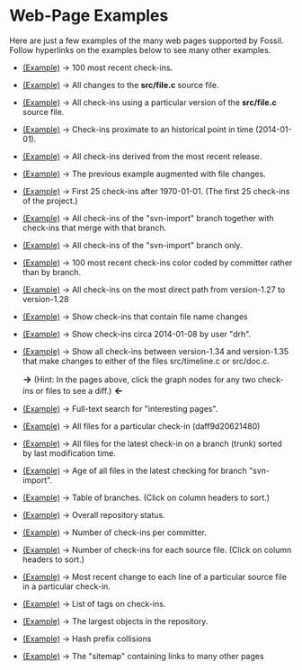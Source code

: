Web-Page Examples
=================

Here are just a few examples of the many web pages supported
by Fossil.  Follow hyperlinks on the examples below to see many
other examples.

  *  <a target='_blank' class='exbtn'
     href='$ROOT/timeline?y=ci&n1=100'>(Example)</a> &rarr;
     100 most recent check-ins.

  *  <a target='_blank' class='exbtn'
     href='$ROOT/finfo?name=src/file.c'>(Example)</a> &rarr;
     All changes to the <b>src/file.c</b> source file.

  *  <a target='_blank' class='exbtn'
     href='$ROOT/timeline?n1=200&uf=0c3c2d086a'>(Example)</a> &rarr;
     All check-ins using a particular version of the <b>src/file.c</b>
     source file.

  *  <a target='_blank' class='exbtn'
     href='$ROOT/timeline?n1=11&y=ci&c=2014-01-01'>(Example)</a> &rarr;
     Check-ins proximate to an historical point in time (2014-01-01).

  *  <a target='_blank' class='exbtn'
     href='$ROOT/timeline?df=release&y=ci'>(Example)</a> &rarr;
     All check-ins derived from the most recent release.

  *  <a target='_blank' class='exbtn'
     href='$ROOT/timeline?n1=11&y=ci&c=2014-01-01&v=1'>(Example)</a> &rarr;
     The previous example augmented with file changes.

  *  <a target='_blank' class='exbtn'
     href='$ROOT/timeline?n1=25&y=ci&a=1970-01-01'>(Example)</a> &rarr;
     First 25 check-ins after 1970-01-01.  (The first 25 check-ins of
     the project.)

  *  <a target='_blank' class='exbtn'
     href='$ROOT/timeline?n1=200&r=svn-import'>(Example)</a> &rarr;
     All check-ins of the "svn-import" branch together with check-ins
     that merge with that branch.

  *  <a target='_blank' class='exbtn'
     href='$ROOT/timeline?n1=200&t=svn-import'>(Example)</a> &rarr;
     All check-ins of the "svn-import" branch only.

  *  <a target='_blank' class='exbtn'
     href='$ROOT/timeline?n1=100&y=ci&ubg'>(Example)</a> &rarr;
     100 most recent check-ins color coded by committer rather than by branch.

  *  <a target='_blank' class='exbtn'
     href='$ROOT/timeline?from=version-1.27&to=version-1.28'>(Example)</a> &rarr;
     All check-ins on the most direct path from
     version-1.27 to version-1.28

  *  <a target='_blank' class='exbtn'
     href='$ROOT/timeline?namechng'>(Example)</a> &rarr;
     Show check-ins that contain file name changes

  *  <a target='_blank' class='exbtn'
     href='$ROOT/timeline?u=drh&c=2014-01-08&y=ci'>(Example)</a> &rarr;
     Show check-ins circa 2014-01-08 by user "drh".

  *  <a target='_blank' class='exbtn'
     href='$ROOT/timeline?from=version-1.34&to=version-1.35&chng=src/timeline.c,src/doc.c'>(Example)</a> &rarr;
     Show all check-ins between version-1.34 and version-1.35 that make
     changes to either of the files src/timeline.c or src/doc.c.

     <big><b>&rarr;</b></big> (Hint:  In the pages above, click the graph nodes
     for any two check-ins or files to see a diff.)
     <big><b>&larr;</b></big>

  *  <a target='_blank' class='exbtn'
     href='$ROOT/search?s=interesting+pages'>(Example)</a> &rarr;
     Full-text search for "interesting pages".

  *  <a target='_blank' class='exbtn'
     href='$ROOT/tree?ci=daff9d20621&type=tree'>(Example)</a> &rarr;
     All files for a particular check-in (daff9d20621480)

  *  <a target='_blank' class='exbtn'
     href='$ROOT/tree?ci=trunk&type=tree&mtime=1'>(Example)</a> &rarr;
     All files for the latest check-in on a branch (trunk) sorted by
     last modification time.

  *  <a target='_blank' class='exbtn'
     href='$ROOT/fileage?name=svn-import'>(Example)</a> &rarr;
     Age of all files in the latest checking for branch "svn-import".

  *  <a target='_blank' class='exbtn'
     href='$ROOT/brlist'>(Example)</a> &rarr;
     Table of branches.  (Click on column headers to sort.)

  *  <a target='_blank' class='exbtn'
     href='$ROOT/stat'>(Example)</a> &rarr;
     Overall repository status.

  *  <a target='_blank' class='exbtn'
     href='$ROOT/reports?type=ci&view=byuser'>(Example)</a> &rarr;
     Number of check-ins per committer.

  *  <a target='_blank' class='exbtn'
     href='$ROOT/reports?view=byfile'>(Example)</a> &rarr;
     Number of check-ins for each source file.
     (Click on column headers to sort.)

  *  <a target='_blank' class='exbtn'
     href='$ROOT/blame?checkin=5260fbf63287&filename=src/rss.c&limit=-1'>
       (Example)</a> &rarr;
     Most recent change to each line of a particular source file in a
     particular check-in.

  *  <a target='_blank' class='exbtn'
     href='$ROOT/taglist'>(Example)</a> &rarr;
     List of tags on check-ins.

  *  <a target='_blank' class='exbtn'
     href='$ROOT/bigbloblist'>(Example)</a> &rarr;
     The largest objects in the repository.

  *  <a target='_blank' class='exbtn'
     href='$ROOT/hash-collisions'>(Example)</a> &rarr;
     Hash prefix collisions

  *  <a target='_blank' class='exbtn'
     href='$ROOT/sitemap'>(Example)</a> &rarr;
     The "sitemap" containing links to many other pages
